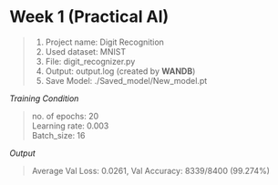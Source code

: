 # Week 1 (Practical AI)

> 1. Project name: Digit Recognition
> 2. Used dataset: MNIST
> 3. File: digit_recognizer.py
> 4. Output: output.log (created by **WANDB**)
> 5. Save Model: ./Saved_model/New_model.pt

*Training Condition*

> no. of epochs: 20\
> Learning rate: 0.003\
> Batch_size: 16

*Output*

> Average Val Loss: 0.0261, Val Accuracy: 8339/8400 (99.274%)

